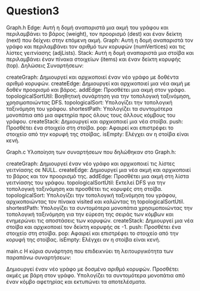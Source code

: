 # Question3

Graph.h
Edge: Αυτή η δομή αναπαριστά μια ακμή του γράφου και περιλαμβάνει το βάρος (weight), τον προορισμό (dest) και έναν δείκτη (next) που δείχνει στην επόμενη ακμή.
Graph: Αυτή η δομή αναπαριστά τον γράφο και περιλαμβάνει τον αριθμό των κορυφών (numVertices) και τις λίστες γειτνίασης (adjLists).
Stack: Αυτή η δομή αναπαριστά μια στοίβα και περιλαμβάνει έναν πίνακα στοιχείων (items) και έναν δείκτη κορυφής (top).
Δηλώσεις Συναρτήσεων:

createGraph: Δημιουργεί και αρχικοποιεί έναν νέο γράφο με δοθέντα αριθμό κορυφών.
createEdge: Δημιουργεί και αρχικοποιεί μια νέα ακμή με δοθέν προορισμό και βάρος.
addEdge: Προσθέτει μια ακμή στον γράφο.
topologicalSortUtil: Βοηθητική συνάρτηση για την τοπολογική ταξινόμηση, χρησιμοποιώντας DFS.
topologicalSort: Υπολογίζει την τοπολογική ταξινόμηση του γράφου.
shortestPath: Υπολογίζει τα συντομότερα μονοπάτια από μια αφετηρία προς όλους τους άλλους κόμβους του γράφου.
createStack: Δημιουργεί και αρχικοποιεί μια νέα στοίβα.
push: Προσθέτει ένα στοιχείο στη στοίβα.
pop: Αφαιρεί και επιστρέφει το στοιχείο από την κορυφή της στοίβας.
isEmpty: Ελέγχει αν η στοίβα είναι κενή.

Graph.c
Υλοποίηση των συναρτήσεων που δηλώθηκαν στο Graph.h:

createGraph: Δημιουργεί έναν νέο γράφο και αρχικοποιεί τις λίστες γειτνίασης σε NULL.
createEdge: Δημιουργεί μια νέα ακμή και αρχικοποιεί το βάρος και τον προορισμό της.
addEdge: Προσθέτει μια ακμή στη λίστα γειτνίασης του γράφου.
topologicalSortUtil: Εκτελεί DFS για την τοπολογική ταξινόμηση και προσθέτει τις κορυφές στη στοίβα.
topologicalSort: Υπολογίζει την τοπολογική ταξινόμηση του γράφου, αρχικοποιώντας τον πίνακα visited και καλώντας τη topologicalSortUtil.
shortestPath: Υπολογίζει τα συντομότερα μονοπάτια χρησιμοποιώντας την τοπολογική ταξινόμηση για την εύρεση της σειράς των κόμβων και ενημερώνει τις αποστάσεις των κορυφών.
createStack: Δημιουργεί μια νέα στοίβα και αρχικοποιεί τον δείκτη κορυφής σε -1.
push: Προσθέτει ένα στοιχείο στη στοίβα.
pop: Αφαιρεί και επιστρέφει το στοιχείο από την κορυφή της στοίβας.
isEmpty: Ελέγχει αν η στοίβα είναι κενή.

main.c
Η κύρια συνάρτηση που επιδεικνύει τη λειτουργικότητα των παραπάνω συναρτήσεων:

Δημιουργεί έναν νέο γράφο με δοσμένο αριθμό κορυφών.
Προσθέτει ακμές με βάρη στον γράφο.
Υπολογίζει τα συντομότερα μονοπάτια από έναν κόμβο αφετηρίας και εκτυπώνει τα αποτελέσματα.
